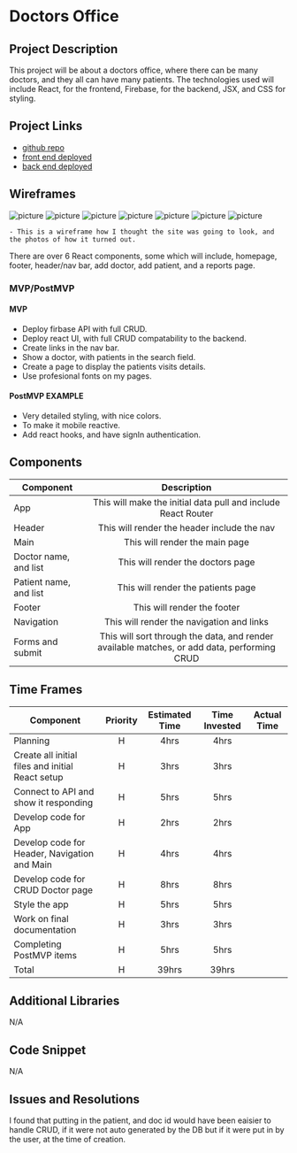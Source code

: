 # Doctors Office

<!-- ![](https://media.giphy.com/media/R6xi8dXsRhIjK/giphy.gif)
<--- me coding this app! -->

## Project Description

This project will be about a doctors office, where there can be many doctors, and they all can have many patients. The technologies used will include React, for the frontend, Firebase, for the backend, JSX, and CSS for styling.

## Project Links

- [github repo](https://github.com/saintaubins/doctorsOffice)
- [front end deployed](https://seiproj4.herokuapp.com/)
- [back end deployed](https://doctorsoffice-c908c.firebaseio.com/)

<!-- - [deployment]() -->

## Wireframes

![picture](planning/IMG_0308.jpg) 
![picture](planning/IMG_0309.jpg)
![picture](planning/IMG_0310.jpg)
![picture](planning/IMG_0311.jpg)
![picture](planning/homePage.png)
![picture](planning/docPage.png)
![picture](planning/patientPage.png)


	- This is a wireframe how I thought the site was going to look, and the photos of how it turned out.
<!-- - [react architecture]() -->

There are over 6 React components, some which will include, homepage, footer, header/nav bar, add doctor, add patient, and a  reports page.

### MVP/PostMVP

#### MVP
- Deploy firbase API with full CRUD.
- Deploy react UI, with full CRUD compatability to the backend.
- Create links in the nav bar.
- Show a doctor, with patients in the search field.
- Create a page to display the patients visits details. 
- Use profesional fonts on my pages.

#### PostMVP EXAMPLE
- Very detailed styling, with nice colors.
- To make it mobile reactive.
- Add react hooks, and have signIn authentication.

## Components

| Component | Description | 
| --- | :---: |  
| App | This will make the initial data pull and include React Router| 
| Header | This will render the header include the nav | 
| Main | This will render the main page | 
| Doctor name, and list | This will render the doctors page | 
| Patient name, and list | This will render the patients page | 
| Footer | This will render the footer | 
| Navigation | This will render the navigation and links | 
| Forms and submit | This will sort through the data, and render available matches, or add data, performing CRUD | 

## Time Frames

| Component | Priority | Estimated Time | Time Invested | Actual Time |
| --- | :---: |  :---: | :---: | :---: |
| Planning | H | 4hrs | 4hrs |  |
| Create all initial files and initial React setup | H | 3hrs | 3hrs |  |
| Connect to API and show it responding | H | 5hrs | 5hrs |  |
| Develop code for App | H | 2hrs | 2hrs |  |
| Develop code for Header, Navigation and Main | H | 4hrs | 4hrs |  |
| Develop code for CRUD Doctor page | H | 8hrs | 8hrs |  |
| Style the app | H | 5hrs | 5hrs |  |
| Work on final documentation | H | 3hrs | 3hrs |  |
| Completing PostMVP items | H | 5hrs | 5hrs |  |
| Total | H | 39hrs | 39hrs |  |

## Additional Libraries
 <!-- Use this section to list all supporting libraries and their role in the project such as Axios, ReactStrap, D3, etc.  -->
 N/A

## Code Snippet

<!-- Use this section to include a brief code snippet of functionality that you are proud of an a brief description.  Code snippet should not be greater than 10 lines of code.  -->

<!-- ```
function reverse(string) {
	// here is the code to reverse a string of text
}
``` -->
N/A


## Issues and Resolutions
 <!-- Use this section to list of all major issues encountered and their resolution. -->

<!-- #### SAMPLE.....
**ERROR**: app.js:34 Uncaught SyntaxError: Unexpected identifier                                
**RESOLUTION**: Missing comma after first object in sources {} object -->
I found that putting in the patient, and doc id would have been eaisier to handle CRUD, if it were not auto generated by the DB
but if it were put in by the user, at the time of creation.